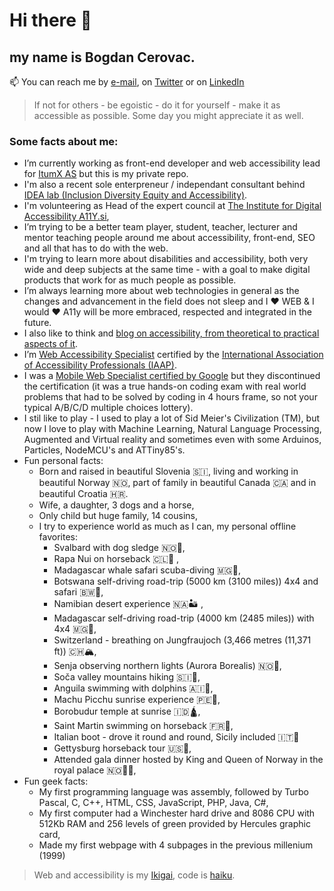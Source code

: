 # Hi there 👋

## my name is Bogdan Cerovac.

📫 You can reach me by [e-mail](bogdan.cerovac@gmail.com), on [Twitter](https://twitter.com/CerovacBogdan) or on [LinkedIn](https://www.linkedin.com/in/bogdancerovac/)

> If not for others - be egoistic - do it for yourself - make it as accessible as possible. Some day you might appreciate it as well.

### Some facts about me:

- I’m currently working as front-end developer and web accessibility lead for [ItumX AS](https://www.itumX.no) but this is my private repo.
- I'm also a recent sole enterpreneur / independant consultant behind [IDEA lab (Inclusion Diversity Equity and Accessibility)](https://idea-lab.no/?s=github-profile).
- I'm volunteering as Head of the expert council at [The Institute for Digital Accessibility A11Y.si](https://www.digitalnadostopnost.si/o-nas/ekipa/),
- I’m trying to be a better team player, student, teacher, lecturer and mentor teaching people around me about accessibility, front-end, SEO and all that has to do with the web.
- I'm trying to learn more about disabilities and accessibility, both very wide and deep subjects at the same time - with a goal to make digital products that work for as much people as possible.
- I’m always learning more about web technologies in general as the changes and advancement in the field does not sleep and I ❤ WEB & I would ❤ A11y will be more embraced, respected and integrated in the future.
- I also like to think and [blog on accessibility, from theoretical to practical aspects of it](https://cerovac.com/a11y/).
- I’m [Web Accessibility Specialist](https://www.credly.com/badges/a95ae4c2-04c3-4c43-9ca2-cfa3e9c676f1/) certified by the [International Association of Accessibility Professionals (IAAP)](https://www.accessibilityassociation.org/s/wascertificants).
- I was a [Mobile Web Specialist certified by Google](https://www.credential.net/c3t3qcsz?key=8e1a90868c73bd81c2c575a02cdc7a0e45db7bb3ea43e048183c8d709bef4aa0) but they discontinued the certification (it was a true hands-on coding exam with real world problems that had to be solved by coding in 4 hours frame, so not your typical A/B/C/D multiple choices lottery).
- I stil like to play - I used to play a lot of Sid Meier's Civilization (TM), but now I love to play with Machine Learning, Natural Language Processing, Augmented and Virtual reality and sometimes even with some Arduinos, Particles, NodeMCU's and ATTiny85's.
- Fun personal facts:
    - Born and raised in beautiful Slovenia 🇸🇮, living and working in beautiful Norway 🇳🇴, part of family in beautiful Canada 🇨🇦 and in beautiful Croatia 🇭🇷.
    - Wife, a daughter, 3 dogs and a horse,
    - Only child but huge family, 14 cousins,
    - I try to experience world as much as I can, my personal offline favorites:
        + Svalbard with dog sledge 🇳🇴🐺,
        + Rapa Nui on horseback 🇨🇱🗿 ,
        + Madagascar whale safari scuba-diving 🇲🇬🤿,
        + Botswana self-driving road-trip (5000 km (3100 miles)) 4x4 and safari 🇧🇼🐘,
        + Namibian desert experience 🇳🇦🏜️ ,
        + Madagascar self-driving road-trip (4000 km (2485 miles)) with 4x4 🇲🇬🚙,
        + Switzerland - breathing on Jungfraujoch (3,466 metres (11,371 ft)) 🇨🇭🏔️,
        + Senja observing northern lights (Aurora Borealis) 🇳🇴🌌,
        + Soča valley mountains hiking 🇸🇮🌄,
        + Anguila swimming with dolphins  🇦🇮🐬,
        + Machu Picchu sunrise experience 🇵🇪🌄,
        + Borobudur temple at sunrise 🇮🇩🛕,
        + Saint Martin swimming on horseback 🇫🇷🐎,
        + Italian boot - drove it round and round, Sicily included 🇮🇹👢
        + Gettysburg horseback tour 🇺🇸🐎,
        + Attended gala dinner hosted by King and Queen of Norway in the royal palace 🇳🇴👑👑,
- Fun geek facts:
    - My first programming language was assembly, followed by Turbo Pascal, C, C++, HTML, CSS, JavaScript, PHP, Java, C#,
    - My first computer had a Winchester hard drive and 8086 CPU with 512Kb RAM and 256 levels of green provided by Hercules graphic card,
    - Made my first webpage with 4 subpages in the previous millenium (1999)
   

> Web and accessibility is my [Ikigai](https://en.wikipedia.org/wiki/Ikigai), code is [haiku](https://en.wikipedia.org/wiki/Haiku).

